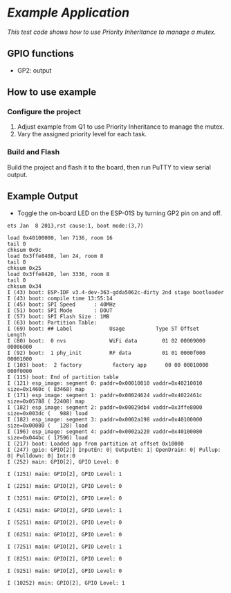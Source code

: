 # _Example Application_

_This test code shows how to use Priority Inheritance to manage a mutex._

## GPIO functions

 * GP2: output


## How to use example

### Configure the project

1. Adjust example from Q1 to use Priority Inheritance to manage the mutex.
2. Vary the assigned priority level for each task.

### Build and Flash

Build the project and flash it to the board, then run PuTTY to view serial output.


## Example Output  

 * Toggle the on-board LED on the ESP-01S by turning GP2 pin on and off.

```
ets Jan  8 2013,rst cause:1, boot mode:(3,7)

load 0x40100000, len 7136, room 16
tail 0
chksum 0x9c
load 0x3ffe8408, len 24, room 8
tail 0
chksum 0x25
load 0x3ffe8420, len 3336, room 8
tail 0
chksum 0x34
I (43) boot: ESP-IDF v3.4-dev-363-gdda5062c-dirty 2nd stage bootloader
I (43) boot: compile time 13:55:14
I (45) boot: SPI Speed      : 40MHz
I (51) boot: SPI Mode       : DOUT
I (57) boot: SPI Flash Size : 1MB
I (63) boot: Partition Table:
I (69) boot: ## Label            Usage          Type ST Offset   Length
I (80) boot:  0 nvs              WiFi data        01 02 00009000 00006000
I (92) boot:  1 phy_init         RF data          01 01 0000f000 00001000
I (103) boot:  2 factory          factory app      00 00 00010000 000f0000
I (115) boot: End of partition table
I (121) esp_image: segment 0: paddr=0x00010010 vaddr=0x40210010 size=0x1460c ( 83468) map
I (171) esp_image: segment 1: paddr=0x00024624 vaddr=0x4022461c size=0x05788 ( 22408) map
I (182) esp_image: segment 2: paddr=0x00029db4 vaddr=0x3ffe8000 size=0x003dc (   988) load
I (182) esp_image: segment 3: paddr=0x0002a198 vaddr=0x40100000 size=0x00080 (   128) load
I (196) esp_image: segment 4: paddr=0x0002a220 vaddr=0x40100080 size=0x044bc ( 17596) load
I (217) boot: Loaded app from partition at offset 0x10000
I (247) gpio: GPIO[2]| InputEn: 0| OutputEn: 1| OpenDrain: 0| Pullup: 0| Pulldown: 0| Intr:0
I (252) main: GPIO[2], GPIO Level: 0

I (1251) main: GPIO[2], GPIO Level: 1

I (2251) main: GPIO[2], GPIO Level: 0

I (3251) main: GPIO[2], GPIO Level: 0

I (4251) main: GPIO[2], GPIO Level: 1

I (5251) main: GPIO[2], GPIO Level: 0

I (6251) main: GPIO[2], GPIO Level: 0

I (7251) main: GPIO[2], GPIO Level: 1

I (8251) main: GPIO[2], GPIO Level: 0

I (9251) main: GPIO[2], GPIO Level: 0

I (10252) main: GPIO[2], GPIO Level: 1
```
